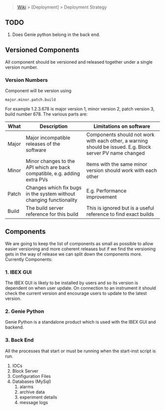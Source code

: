 > [Wiki](Home) > [Deployment] > Deployment Strategy

## TODO

1. Does Genie python belong in the back end.

## Versioned Components

All component should be versioned and released together under a single version number. 

### Version Numbers

Component will be version using

    major.minor.patch.build 

For example 1.2.3.678 is major version 1, minor version 2,  patch version 3, build number 678. The various parts are:

| What  | Description | Limitations on software |
| ---   | ----------- | ----------------------- |
| Major | Major incompatible releases of the software | Components should not work with each other, a warning should be issued. E.g. Block server PV name changed |
| Minor | Minor changes to the API which are back compatible, e.g. adding extra PVs | Items with the same minor version should work with each other |
| Patch | Changes which fix bugs in the system without changing functionality | E.g. Performance improvement |
| Build | The build server reference for this build | This is ignored but is a useful reference to find exact builds |

## Components

We are going to keep the list of components as small as possible to allow easier versioning and more coherent releases but if we find the versioning gets in the way of release we can split down the components more. Currently Components:

### 1. IBEX GUI

The IBEX GUI is likely to be installed by users and so its version is dependent on when user update. On connection to an instrument it should check the current version and encourage users to update to the latest version.

### 2. Genie Python

Genie Python is a standalone product which is used with the IBEX GUI and backend.

### 3. Back End

All the processes that start or must be running when the start-inst script is run.

1. IOCs
1. Block Server
1. Configuration Files
1. Databases (MySql) 
    1. alarms
    1. archive data
    1. experiment details
    1. message logs

